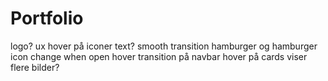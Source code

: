 # Portfolio

logo?
ux hover på iconer text? 
smooth transition hamburger og hamburger icon change when open
hover transition på navbar
hover på cards viser flere bilder?

